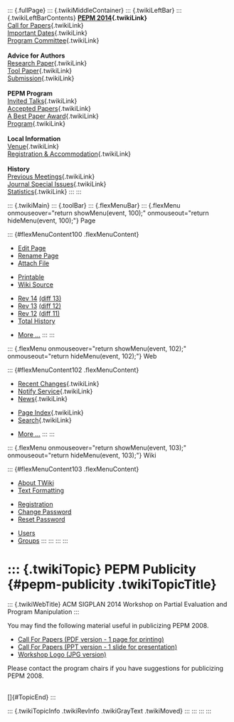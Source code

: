 ::: {.fullPage}
::: {.twikiMiddleContainer}
::: {.twikiLeftBar}
::: {.twikiLeftBarContents}
**[PEPM 2014](WebHome){.twikiLink}**\
[Call for Papers](CallForPapers){.twikiLink}\
[Important Dates](ImportantDates){.twikiLink}\
[Program Committee](ProgramCommittee){.twikiLink}\
\
**Advice for Authors**\
[Research Paper](ResearchPaperAdvice){.twikiLink}\
[Tool Paper](ToolPaperAdvice){.twikiLink}\
[Submission](PaperSubmission){.twikiLink}\
\
**PEPM Program**\
[Invited Talks](InvitedTalks){.twikiLink}\
[Accepted Papers](AcceptedPapers){.twikiLink}\
[A Best Paper Award](ABestPaperAward){.twikiLink}\
[Program](Program){.twikiLink}\
\
**Local Information**\
[Venue](WorkshopVenue){.twikiLink}\
[Registration & Accommodation](RegistrationAndAccomodation){.twikiLink}\
\
**History**\
[Previous Meetings](PreviousMeetings){.twikiLink}\
[Journal Special Issues](SpecialIssues){.twikiLink}\
[Statistics](HistoricalStatistics){.twikiLink}
:::
:::

::: {.twikiMain}
::: {.toolBar}
::: {.flexMenuBar}
::: {.flexMenu onmouseover="return showMenu(event, 100);" onmouseout="return hideMenu(event, 100);"}
Page

::: {#flexMenuContent100 .flexMenuContent}
-   [Edit
    Page](http://www.program-transformation.org/edit/PEPM14/PEPMPublicity?t=1536828989)
-   [Rename
    Page](http://www.program-transformation.org/rename/PEPM14/PEPMPublicity)
-   [Attach
    File](http://www.program-transformation.org/attach/PEPM14/PEPMPublicity)

<!-- -->

-   [Printable](http://www.program-transformation.org/view/PEPM14/PEPMPublicity?skin=print.pattern)
-   [Wiki
    Source](http://www.program-transformation.org/view/PEPM14/PEPMPublicity?skin=text&raw=on&contenttype=text/plain)

<!-- -->

-   [Rev
    14](http://www.program-transformation.org/view/PEPM14/PEPMPublicity?rev=1.14)
    [(diff 13)](http://www.program-transformation.org/rdiff/PEPM14/PEPMPublicity?rev1=1.14&rev2=1.13)
-   [Rev
    13](http://www.program-transformation.org/view/PEPM14/PEPMPublicity?rev=1.13)
    [(diff 12)](http://www.program-transformation.org/rdiff/PEPM14/PEPMPublicity?rev1=1.13&rev2=1.12)
-   [Rev
    12](http://www.program-transformation.org/view/PEPM14/PEPMPublicity?rev=1.12)
    [(diff 11)](http://www.program-transformation.org/rdiff/PEPM14/PEPMPublicity?rev1=1.12&rev2=1.11)
-   [Total
    History](http://www.program-transformation.org/rdiff/PEPM14/PEPMPublicity)

<!-- -->

-   [More
    \...](http://www.program-transformation.org/oops/PEPM14/PEPMPublicity?template=oopsmore&param1=1.14&param2=1.14)
:::
:::

::: {.flexMenu onmouseover="return showMenu(event, 102);" onmouseout="return hideMenu(event, 102);"}
Web

::: {#flexMenuContent102 .flexMenuContent}
-   [Recent Changes](WebChanges){.twikiLink}
-   [Notify Service](WebNotify){.twikiLink}
-   [News](WebNews){.twikiLink}

<!-- -->

-   [Page Index](WebIndex){.twikiLink}
-   [Search](WebSearch){.twikiLink}

<!-- -->

-   [More
    \...](http://www.program-transformation.org/oops/PEPM14/PEPMPublicity?template=oopsmore&param1=1.14&param2=1.14)
:::
:::

::: {.flexMenu onmouseover="return showMenu(event, 103);" onmouseout="return hideMenu(event, 103);"}
Wiki

::: {#flexMenuContent103 .flexMenuContent}
-   [About
    TWiki](http://www.program-transformation.org/view/TWiki/WebHome)
-   [Text
    Formatting](http://www.program-transformation.org/view/TWiki/TextFormattingRules)

<!-- -->

-   [Registration](http://www.program-transformation.org/view/TWiki/TWikiRegistration)
-   [Change
    Password](http://www.program-transformation.org/view/TWiki/ChangePassword)
-   [Reset
    Password](http://www.program-transformation.org/view/TWiki/ResetPassword)

<!-- -->

-   [Users](http://www.program-transformation.org/view/Main/TWikiUsers)
-   [Groups](http://www.program-transformation.org/view/Main/TWikiGroups)
:::
:::
:::
:::

::: {.twikiTopic}
PEPM Publicity {#pepm-publicity .twikiTopicTitle}
==============

::: {.twikiWebTitle}
ACM SIGPLAN 2014 Workshop on Partial Evaluation and Program Manipulation
:::

You may find the following material useful in publicizing PEPM 2008.

-   [Call For Papers (PDF version - 1 page for
    printing)](../pub/PEPM08/PEPMPublicity/PEPM08-flyer-1-page.pdf)
-   [Call For Papers (PPT version - 1 slide for
    presentation)](../pub/PEPM08/PEPMPublicity/PEPM08-slide-CfP.ppt)
-   [Workshop Logo (JPG
    version)](../pub/PEPM08/PEPMPublicity/PEPM08-logo-300x97.jpg)

Please contact the program chairs if you have suggestions for
publicizing PEPM 2008.

\
[]{#TopicEnd}
:::

::: {.twikiTopicInfo .twikiRevInfo .twikiGrayText .twikiMoved}
:::
:::
:::
:::
